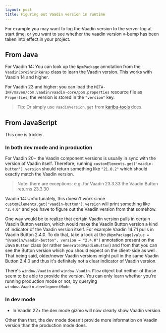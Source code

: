 ```yaml
---
layout: post
title: Figuring out Vaadin version in runtime
---
```


For example you may want to log the Vaadin version to the server log at start time,
or you want to see whether the vaadin version v-bump has been taken into effect
in your project.

## From Java

For Vaadin 14: You can look up the `NpmPackage` annotation from the `VaadinCoreShrinkWrap` class to learn the
Vaadin version. This works with Vaadin 14 and higher.

For Vaadin 23 and higher: you can load the `META-INF/maven/com.vaadin/vaadin-core/pom.properties` resource file
as `Properties`; the version is stored in the `"version"` key.

> Tip: Or simply use `VaadinVersion.get` from [karibu-tools](https://github.com/mvysny/karibu-tools/) does.

## From JavaScript

This one is trickier.

### In both dev mode and in production

For Vaadin 20+ the Vaadin component versions is usually in sync with the version of Vaadin itself.
Therefore, running `customElements.get('vaadin-button').version` should return
something like `"21.0.2"` which should exactly match the Vaadin version.

> Note: there are exceptions: e.g. for Vaadin 23.3.33 the Vaadin Button returns 23.3.30

Vaadin 14: Unfortunately, this doesn't work since `customElements.get('vaadin-button').version`
will print something like `"2.4.0"` and you have to figure out the Vaadin version from that somehow.

One way would be to realize that certain Vaadin version pulls in certain Vaadin Button version,
which would make the Vaadin Button version a kind of indicator of the Vaadin version itself.
For example Vaadin 14.7.1 pulls in Vaadin Button 2.4.0.
To do that, take a look at the `@NpmPackage(value = "@vaadin/vaadin-button", version = "2.4.0")`
annotation present on the Java `Button` class (or rather `GeneratedVaadinButton`) and
from that you can see the Button version which you should expect on the client-side as well.
That being said, older/newer Vaadin versions might pull in the same Vaadin Button 2.4.0
and thus it's definitely not a clear indicator of Vaadin version.

There's `window.Vaadin` and `window.Vaadin.Flow` object but neither of those seem
to be able to provide the version. You can only learn whether you're running
production mode or not, by querying `window.Vaadin.developmentMode`.

### In dev mode

* In Vaadin 22+ the dev mode gizmo will now clearly show Vaadin version.

Other than that, the dev mode doesn't provide more information on Vaadin version than
the production mode does.
